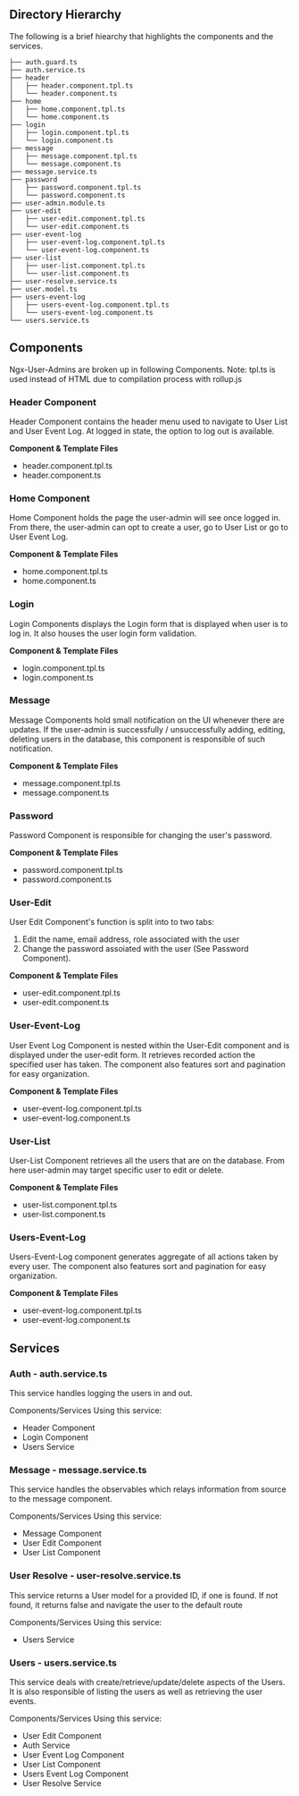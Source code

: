 ## Directory Hierarchy

The following is a brief hiearchy that highlights the components and the services.

```
├── auth.guard.ts
├── auth.service.ts
├── header
│   ├── header.component.tpl.ts
│   └── header.component.ts
├── home
│   ├── home.component.tpl.ts
│   └── home.component.ts
├── login
│   ├── login.component.tpl.ts
│   └── login.component.ts
├── message
│   ├── message.component.tpl.ts
│   └── message.component.ts
├── message.service.ts
├── password
│   ├── password.component.tpl.ts
│   └── password.component.ts
├── user-admin.module.ts
├── user-edit
│   ├── user-edit.component.tpl.ts
│   └── user-edit.component.ts
├── user-event-log
│   ├── user-event-log.component.tpl.ts
│   └── user-event-log.component.ts
├── user-list
│   ├── user-list.component.tpl.ts
│   └── user-list.component.ts
├── user-resolve.service.ts
├── user.model.ts
├── users-event-log
│   ├── users-event-log.component.tpl.ts
│   └── users-event-log.component.ts
└── users.service.ts
```


## Components

Ngx-User-Admins are broken up in following Components.
Note: tpl.ts is used instead of HTML due to compilation process with rollup.js

### Header Component


Header Component contains the header menu used to navigate to User List and User Event Log.
At logged in state, the option to log out is available.


  **Component & Template Files**

  - header.component.tpl.ts 
  - header.component.ts

### Home Component

Home Component holds the page the user-admin will see once logged in. From there, the user-admin can opt to create a user, go to User List or go to User Event Log.


  **Component & Template Files**

  - home.component.tpl.ts 
  - home.component.ts

### Login

Login Components displays the Login form that is displayed when user is to log in. It also houses the user login form validation.

  **Component & Template Files**

  - login.component.tpl.ts 
  - login.component.ts


### Message

Message Components hold small notification on the UI whenever there are updates. If the user-admin is successfully / unsuccessfully adding, editing, deleting 
users in the database, this component is responsible of such notification.

  **Component & Template Files**

  - message.component.tpl.ts 
  - message.component.ts

### Password

Password Component is responsible for changing the user's password.

  **Component & Template Files**

  - password.component.tpl.ts 
  - password.component.ts

### User-Edit

User Edit Component's function is split into to two tabs:

1. Edit the name, email address, role associated with the user
2. Change the password assoiated with the user (See Password Component).

  **Component & Template Files**

  - user-edit.component.tpl.ts 
  - user-edit.component.ts


### User-Event-Log

User Event Log Component is nested within the User-Edit component and is displayed under the user-edit form. 
It retrieves recorded action the specified user has taken. The component also features sort and pagination for easy organization.

  **Component & Template Files**

  - user-event-log.component.tpl.ts 
  - user-event-log.component.ts

### User-List

User-List Component retrieves all the users that are on the database. From here user-admin may target specific user to edit or delete.

  **Component & Template Files**

  - user-list.component.tpl.ts 
  - user-list.component.ts

### Users-Event-Log

Users-Event-Log component generates aggregate of all actions taken by every user.
The component also features sort and pagination for easy organization.

  **Component & Template Files**

  - user-event-log.component.tpl.ts 
  - user-event-log.component.ts


## Services

### Auth - auth.service.ts

This service handles logging the users in and out.

Components/Services Using this service:
 - Header Component
 - Login Component
 - Users Service

### Message - message.service.ts

This service handles the observables which relays information from source to the message component.

Components/Services Using this service:
 - Message Component
 - User Edit Component
 - User List Component

### User Resolve - user-resolve.service.ts

This service returns a User model for a provided ID, if one is found. 
If not found, it returns false and navigate the user to the default route

Components/Services Using this service:
- Users Service

### Users - users.service.ts

This service deals with create/retrieve/update/delete aspects of the Users.
It is also responsible of listing the users as well as retrieving the user events.

Components/Services Using this service:

 - User Edit Component
 - Auth Service
 - User Event Log Component
 - User List Component
 - Users Event Log Component
 - User Resolve Service